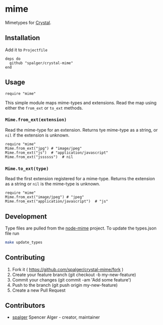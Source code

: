# mime

Mimetypes for [Crystal](https://github.com/manastech/crystal).

## Installation

Add it to `Projectfile`

```crystal
deps do
  github "spalger/crystal-mime"
end
```

## Usage

```crystal
require "mime"
```

This simple module maps mime-types and extensions. Read the map using either the `from_ext` or `to_ext` methods.

### `Mime.from_ext(extension)`
Read the mime-type for an extension. Returns tye mime-type as a string, or `nil` if the extension is unknown.

```crystal
require "mime"
Mime.from_ext("jpg") # "image/jpeg"
Mime.from_ext("js")  # "application/javascript"
Mime.from_ext("jssssss")  # nil
```

### `Mime.to_ext(type)`
Read the first extension registered for a mime-type. Returns the extension as a string or `nil` is the mime-type is unknown.

```crystal
require "mime"
Mime.from_ext("image/jpeg") # "jpeg"
Mime.from_ext("application/javascript")  # "js"
```

## Development

Type files are pulled from the [node-mime](https://github.com/broofa/node-mime) project. To update the types.json file run
```sh
make update_types
```

## Contributing

1. Fork it ( https://github.com/spalger/crystal-mime/fork )
2. Create your feature branch (git checkout -b my-new-feature)
3. Commit your changes (git commit -am 'Add some feature')
4. Push to the branch (git push origin my-new-feature)
5. Create a new Pull Request

## Contributors

- [spalger](https://github.com/spalger) Spencer Alger - creator, maintainer
